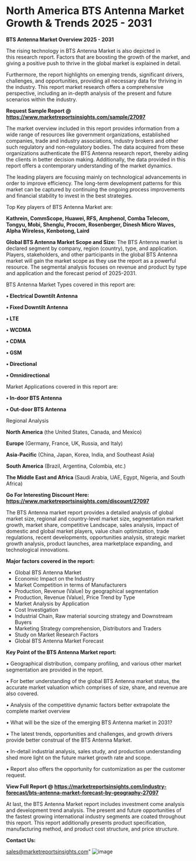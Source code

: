   # North America BTS Antenna Market Growth & Trends 2025 - 2031

<Strong> BTS Antenna Market Overview 2025 - 2031</strong>

The rising technology in BTS Antenna Market is also depicted in this research report. Factors that are boosting the growth of the market, and giving a positive push to thrive in the global market is explained in detail.

Furthermore, the report highlights on emerging trends, significant drivers, challenges, and opportunities, providing all necessary data for thriving in the industry. This report market research offers a comprehensive perspective, including an in-depth analysis of the present and future scenarios within the industry.

<strong>Request Sample Report @ <a href=https://www.marketreportsinsights.com/sample/27097>https://www.marketreportsinsights.com/sample/27097</a></strong>

The market overview included in this report provides information from a wide range of resources like government organizations, established companies, trade and industry associations, industry brokers and other such regulatory and non-regulatory bodies. The data acquired from these organizations authenticate the BTS Antenna research report, thereby aiding the clients in better decision making. Additionally, the data provided in this report offers a contemporary understanding of the market dynamics.

The leading players are focusing mainly on technological advancements in order to improve efficiency. The long-term development patterns for this market can be captured by continuing the ongoing process improvements and financial stability to invest in the best strategies.

Top Key players of BTS Antenna Market are:

<strong>Kathrein, CommScope, Huawei, RFS, Amphenol, Comba Telecom, Tongyu, Mobi, Shenglu, Procom, Rosenberger, Dinesh Micro Waves, Alpha Wireless, Kenbotong, Laird</strong>

<strong><b>Global BTS Antenna Market Scope and Size:</b></strong>
The BTS Antenna market is declared segment by company, region (country), type, and application. Players, stakeholders, and other participants in the global BTS Antenna market will gain the market scope as they use the report as a powerful resource. The segmental analysis focuses on revenue and product by type and application and the forecast period of 2025-2031.

BTS Antenna Market Types covered in this report are:

<strong>• Electrical Downtilt Antenna

• Fixed Downtilt Antenna

• LTE

• WCDMA

• CDMA

• GSM

• Directional

• Omnidirectional</strong>

Market Applications covered in this report are:

<strong>• In-door BTS Antenna

• Out-door BTS Antenna</strong> 

Regional Analysis

<strong>North America</strong> (the United States, Canada, and Mexico)

<strong>Europe</strong> (Germany, France, UK, Russia, and Italy)

<strong>Asia-Pacific</strong> (China, Japan, Korea, India, and Southeast Asia)

<strong>South America</strong> (Brazil, Argentina, Colombia, etc.)

<strong>The Middle East and Africa</strong> (Saudi Arabia, UAE, Egypt, Nigeria, and South Africa)

<strong>Go For Interesting Discount Here: <a href=https://www.marketreportsinsights.com/discount/27097>https://www.marketreportsinsights.com/discount/27097</a></strong>

The BTS Antenna market report provides a detailed analysis of global market size, regional and country-level market size, segmentation market growth, market share, competitive Landscape, sales analysis, impact of domestic and global market players, value chain optimization, trade regulations, recent developments, opportunities analysis, strategic market growth analysis, product launches, area marketplace expanding, and technological innovations.

<strong><b>Major factors covered in the report:</b></strong>
<ul>
  <li>Global BTS Antenna Market </li>
  <li>Economic Impact on the Industry</li>
  <li>Market Competition in terms of Manufacturers</li>
  <li>Production, Revenue (Value) by geographical segmentation</li>
  <li>Production, Revenue (Value), Price Trend by Type</li>
  <li>Market Analysis by Application</li>
  <li>Cost Investigation</li>
  <li>Industrial Chain, Raw material sourcing strategy and Downstream Buyers</li>
  <li>Marketing Strategy comprehension, Distributors and Traders</li>
  <li>Study on Market Research Factors</li>
  <li>Global BTS Antenna Market Forecast</li>
</ul>

<strong><b>Key Point of the BTS Antenna Market report:</b></strong>

• Geographical distribution, company profiling, and various other market segmentation are provided in the report.

• For better understanding of the global BTS Antenna market status, the accurate market valuation which comprises of size, share, and revenue are also covered.

• Analysis of the competitive dynamic factors better extrapolate the complete market overview

• What will be the size of the emerging BTS Antenna market in 2031?

• The latest trends, opportunities and challenges, and growth drivers provide better construal of the BTS Antenna Market.

• In-detail industrial analysis, sales study, and production understanding shed more light on the future market growth rate and scope.

• Report also offers the opportunity for customization as per the customer request.

<strong><b>View Full Report @ <a href=https://marketreportsinsights.com/industry-forecast/bts-antenna-market-forecast-by-geography-27097>https://marketreportsinsights.com/industry-forecast/bts-antenna-market-forecast-by-geography-27097</a></b></strong>


At last, the BTS Antenna Market report includes investment come analysis and development trend analysis. The present and future opportunities of the fastest growing international industry segments are coated throughout this report. This report additionally presents product specification, manufacturing method, and product cost structure, and price structure.

<strong>Contact Us:</strong>

sales@marketreportsinsights.com"
![image](https://github.com/user-attachments/assets/980de440-8c1b-4d7c-893f-dfec6f4c101b)
